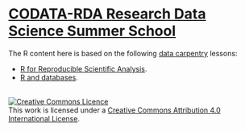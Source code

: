 # [CODATA-RDA Research Data Science Summer School](http://indico.ictp.it/event/7974/)

The R  content here is based on the following [data carpentry](http://www.datacarpentry.org/) lessons:

* [R for Reproducible Scientific Analysis](http://swcarpentry.github.io/r-novice-gapminder/).
* [R and databases](http://www.datacarpentry.org/R-ecology-lesson/05-r-and-databases.html).

<br>
<a rel="license" href="http://creativecommons.org/licenses/by/4.0/">
<img alt="Creative Commons Licence" style="border-width:0" src="https://i.creativecommons.org/l/by/4.0/88x31.png" />
</a><br />
This work is licensed under a <a rel="license" href="http://creativecommons.org/licenses/by/4.0/">
Creative Commons Attribution 4.0 International License</a>.

